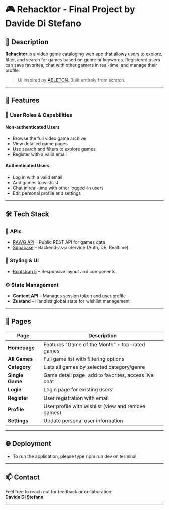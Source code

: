 # 🎮 Rehacktor - Final Project by Davide Di Stefano

## 📌 Description
**Rehacktor** is a video game cataloging web app that allows users to explore, filter, and search for games based on genre or keywords. Registered users can save favorites, chat with other gamers in real-time, and manage their profile.

> UI inspired by [ABLETON](https://www.ableton.com/en/). Built entirely from scratch.

---

## 🚀 Features

### 👤 User Roles & Capabilities

#### Non-authenticated Users
- Browse the full video game archive
- View detailed game pages
- Use search and filters to explore games
- Register with a valid email

#### Authenticated Users
- Log in with a valid email
- Add games to wishlist
- Chat in real-time with other logged-in users
- Edit personal profile and settings

---

## 🛠️ Tech Stack

### 🧩 APIs
- [RAWG API](https://rawg.io/apidocs) – Public REST API for games data
- [Supabase](https://supabase.com/) – Backend-as-a-Service (Auth, DB, Realtime)

### 🎨 Styling & UI
- [Bootstrap 5](https://getbootstrap.com/) – Responsive layout and components

### ⚙️ State Management
- **Context API** – Manages session token and user profile
- **Zustand** – Handles global state for wishlist management

---

## 🧭 Pages

| Page         | Description                                                                 |
|--------------|-----------------------------------------------------------------------------|
| **Homepage** | Features "Game of the Month" + top-rated games                             |
| **All Games**| Full game list with filtering options                                       |
| **Category** | Lists all games by selected category/genre                                  |
| **Single Game** | Game detail page, add to favorites, access live chat                   |
| **Login**    | Login page for existing users                                               |
| **Register** | User registration with email                                                |
| **Profile**  | User profile with wishlist (view and remove games)                          |
| **Settings** | Update personal user information                                            |

---

## 🌐 Deployment
- To run the application, please type npm run dev on terminal

---

## 📫 Contact
Feel free to reach out for feedback or collaboration:  
**Davide Di Stefano**

---